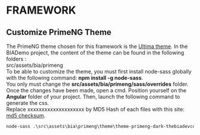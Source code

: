 # FRAMEWORK

## Customize PrimeNG Theme
The PrimeNG theme chosen for this framework is the <a href="https://www.primefaces.org/ultima-ng/">Ultima theme</a>.
In the BIADemo project, the content of the theme can be found in the following folders :<br/>
src/assets/bia/primeng<br/>
To be able to customize the theme, you must first install node-sass globally with the following command: <b>npm install -g node-sass</b>.<br/>
You only must change the <b>src/assets/bia/primeng/sass/overrides</b> folder.<br/>
Once the changes have been made, open a cmd. Position yourself on the <b>Angular</b> folder of your project. Then, launch the following command to generate the css.<br/>
Replace xxxxxxxxxxxxxxxxxxxx by MD5 Hash of each files with this site: <a href="https://emn178.github.io/online-tools/md5_checksum.html">md5 checksum</a>.  
``` cmd
node-sass .\src\assets\bia\primeng\theme\theme-primeng-dark-thebiadevcompany.scss .\src\assets\bia\primeng\theme\theme-primeng-dark-thebiadevcompany.xxxxxxxxxxxxxxxxxxxx.css --output-style compressed && node-sass .\src\assets\bia\primeng\layout\css\layout-primeng-dark-thebiadevcompany.scss .\src\assets\bia\primeng\layout\css\layout-primeng-dark-thebiadevcompany.xxxxxxxxxxxxxxxxxxxx.css --output-style compressed && node-sass .\src\assets\bia\primeng\theme\theme-primeng-light-thebiadevcompany.scss .\src\assets\bia\primeng\theme\theme-primeng-light-thebiadevcompany.xxxxxxxxxxxxxxxxxxxx.css --output-style compressed && node-sass .\src\assets\bia\primeng\layout\css\layout-primeng-light-thebiadevcompany.scss .\src\assets\bia\primeng\layout\css\layout-primeng-light-thebiadevcompany.xxxxxxxxxxxxxxxxxxxx.css --output-style compressed
```